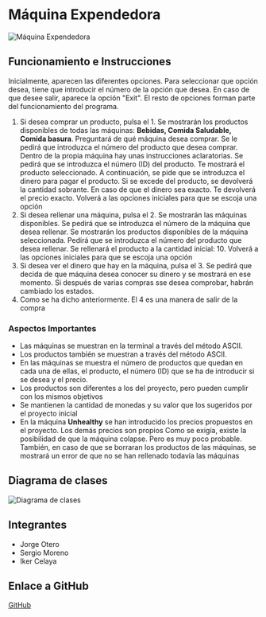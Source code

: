 # Máquina Expendedora
![Máquina Expendedora](https://upload.wikimedia.org/wikipedia/commons/thumb/3/3a/HK_Sunday_night_West_Kln_Promenade_Food_Vending_Machine_%E5%B0%8F%E9%A3%9F_01.JPG/220px-HK_Sunday_night_West_Kln_Promenade_Food_Vending_Machine_%E5%B0%8F%E9%A3%9F_01.JPG)
## Funcionamiento e Instrucciones
Inicialmente, aparecen las diferentes opciones. Para seleccionar que opción desea, tiene que introducir 
el número de la opción que desea. En caso de que desee salir, aparece la opción "Exit". El resto de opciones forman parte del funcionamiento del programa.
1. Si desea comprar un producto, pulsa el 1. Se mostrarán los productos disponibles de todas las máquinas: **Bebidas, Comida Saludable, Comida basura**. Preguntará de qué máquina desea comprar. Se le pedirá que introduzca el número del producto que desea comprar. Dentro de la propia máquina hay unas instrucciones aclaratorias.
Se pedirá que se introduzca el número (ID) del producto. Te mostrará el producto seleccionado. A continuación, se pide que se introduzca el dinero para pagar el producto. Si se excede del producto, se devolverá la cantidad sobrante. En caso de que el dinero sea exacto. Te devolverá el precio exacto. Volverá a las opciones iniciales para que se escoja una opción
2. Si desea rellenar una máquina, pulsa el 2. Se mostrarán las máquinas disponibles. Se pedirá que se introduzca el número de la máquina que desea rellenar. Se mostrarán los productos disponibles de la máquina seleccionada. Pedirá que se introduzca el número del producto que desea rellenar. Se rellenará el producto a la cantidad inicial: 10. Volverá a las opciones iniciales para que se escoja una opción
3. Si desea ver el dinero que hay en la máquina, pulsa el 3. Se pedirá que decida de que máquina desea conocer su dinero y se mostrará en ese momento. Si después de varias compras sse desea comprobar, habrán cambiado los estados.
4. Como se ha dicho anteriormente. El 4 es una manera de salir de la compra

### Aspectos Importantes
+ Las máquinas se muestran en la terminal a través del método ASCII. 
+ Los productos también se muestran a través del método ASCII.
+ En las máquinas se muestra el número de productos que quedan en cada una de ellas, el producto, el número (ID) que se ha de introducir si se desea y el precio. 
+ Los productos son diferentes a los del proyecto, pero pueden cumplir con los mismos objetivos
+ Se mantienen la cantidad de monedas y su valor que los sugeridos por el proyecto inicial 
+ En la máquina **Unhealthy** se han introducido los precios propuestos en el proyecto. Los demás precios son propios
Como se exigía, existe la posibilidad de que la máquina colapse. Pero es muy poco probable.
También, en caso de que se borraran los productos de las máquinas, se mostrará un error de que no se han rellenado todavía las máquinas
## Diagrama de clases
![Diagrama de clases](https://plantuml.ctdesarrollo-sdr.org/png/hLNRRXCn47tFLrZY9OZc3r2bYek2H4AX51uG3nFl96l5QuUrjss8-7V6zkokjsn3MdZQzVZCENEpBJKu9rvPPGwJcIXiiz8eRa0tI4jblFZHWF7AxoSl8cgQGyu6YES4uTqD-Yy1C0ssW273HuP5surLXN2PSKZqQo9ZN0imiC4AZJ-GKx_gUC5jbqsrmhgpEDGe_G9agKpGRwckJOcWVRb_QsqXyCwZAPouh6tHoCW-0BHfxcebASqhNokp4GOgpbaLwTiOvTs8o5VG6dqdavO3bMJgYm554Uhhif1Va-ZMZSMQTfuOP79-CC9y-u7mOELy3T9tNZDnKTUmVw-SVnbWvq86C3aVuKdzyjQ3xlTbYNAR49oTBC5iS0ZuR2zQdhm60KG_ndUgMQmfUIwYKDLEnr5o8lJxC7acSYPQPkMaLQed_yI2aXQJFR8F-Icv32unU_OYsv8SyuF3Ak-At7WTk0P7ALb6-Zq_FlVpVvxw-LzcVdx2n1CjrckGIA4XdzxWkx9M8nXHurfftHOy1TDdNzhRJn50yKv7NJhigjaFMSuuKd4RF_db4wF8HoMFRTREH3xyJ7rE9Om_ZdQPlh86z_4MIrVJFVMu7Q8S8Uk7ODZopdWaW6ncU8AuoNHrBe9cj8tMp9rMPrPA6nZHd1DfzX8dLxyVXNGo_-jvQPlxOUULDIwqaPcKnyfz-yvzbR036Pwzj7JgP_iW5hY6Hlkh-CuG1samMTHh_tEIVEIdcLndZvTM_gWbbYpUfUMqtjn9Z9lTGUiieLH_uWB9Rm00)

## Integrantes
+ Jorge Otero     
+ Sergio Moreno
+ Iker Celaya

## Enlace a GitHub
[GitHub](https://github.com/Jorgeog25/Maquina-Expendedora.git)